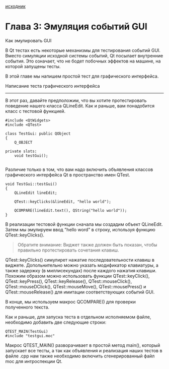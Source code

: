 [исходник](https://doc.qt.io/qt-6/qttestlib-tutorial3-example.html)

# Глава 3: Эмуляция событий GUI

Как эмулировать GUI

В Qt тестах есть некоторые механизмы для тестирования событий GUI. Вместо симуляции исходной системы событий, Qt посылает внутренние события. Это означает, что не бодет побочных эффектов на машине, на которой запущены тесты.

В этой главе мы напишем простой тест для графического интерфейса.

Написание теста графического интерфейса
***

В этот раз, давайте предположим, что вы хотите протестировать поведение нашего класса QLineEdit. Как и раньше, вам понадобится класс с тестовой функцией.

~~~
#include <QtWidgets>
#include <QTest>

class TestGui: public QObject
{
    Q_OBJECT

private slots:
    void testGui();


~~~ 

Различие только в том, что вам надо включить объявления классов графического интерфейса Qt в пространство имен QTest.

~~~
void TestGui::testGui()
{
    QLineEdit lineEdit;

    QTest::keyClicks(&lineEdit, "hello world");

    QCOMPARE(lineEdit.text(), QString("hello world"));
}
~~~

В реализации тестовой функции сначала мы создадим объект QLineEdit. Затем мы эмулируем ввод "hello word"  в строку, используя функцию QTest::keyClicks().

> Обратите внимание: Виджет также должен быть показан, чтобы правильно протестировать сочетания клавиш.

QTest::keyClicks() симулирет нажатие последовательности клавиш в виджете. Допольнительно можно указать модификатор клавиатуры, а также задержку (в миллисекундах) после каждого нажатия клавиши. Похожим образом можно использовать функции QTest::keyClick(), QTest::keyPress(), QTest::keyRelease(), QTest::mouseClick(), QTest::mouseDClick(), QTest::mouseMove(), QTest::mousePress() и QTest::mouseRelease() для имитации соответствующих событий GUI.

В конце, мы используем макрос QCOMPARE() для проверки полученного текста.

Как и раньше, для запуска теста в отдельном исполняемом файле, необходимо добавить две следующие строки:

~~~
QTEST_MAIN(TestGui)
#include "testgui.moc"
~~~

Макрос QTEST_MAIN() разворачивает в простой метод main(), который запускает все тесты, а так как объявления и реализация наших тестов в файле .cpp нам также необходимо включить сгенерированный файл moc для интроспекции Qt.
